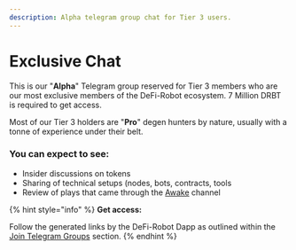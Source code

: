 ```yaml
---
description: Alpha telegram group chat for Tier 3 users.
---
```


# Exclusive Chat

This is our "**Alpha**" Telegram group reserved for Tier 3 members who are our most exclusive members of the DeFi-Robot ecosystem. 7 Million DRBT is required to get access.

Most of our Tier 3 holders are "**Pro**" degen hunters by nature, usually with a tonne of experience under their belt.

### You can expect to see:

* Insider discussions on tokens
* Sharing of technical setups (nodes, bots, contracts, tools
* Review of plays that came through the [Awake](../channels/eth-bsc-awake.md) channel

{% hint style="info" %}
**Get access:**

Follow the generated links by the DeFi-Robot Dapp as outlined within the [Join Telegram Groups](broken-reference) section.
{% endhint %}

